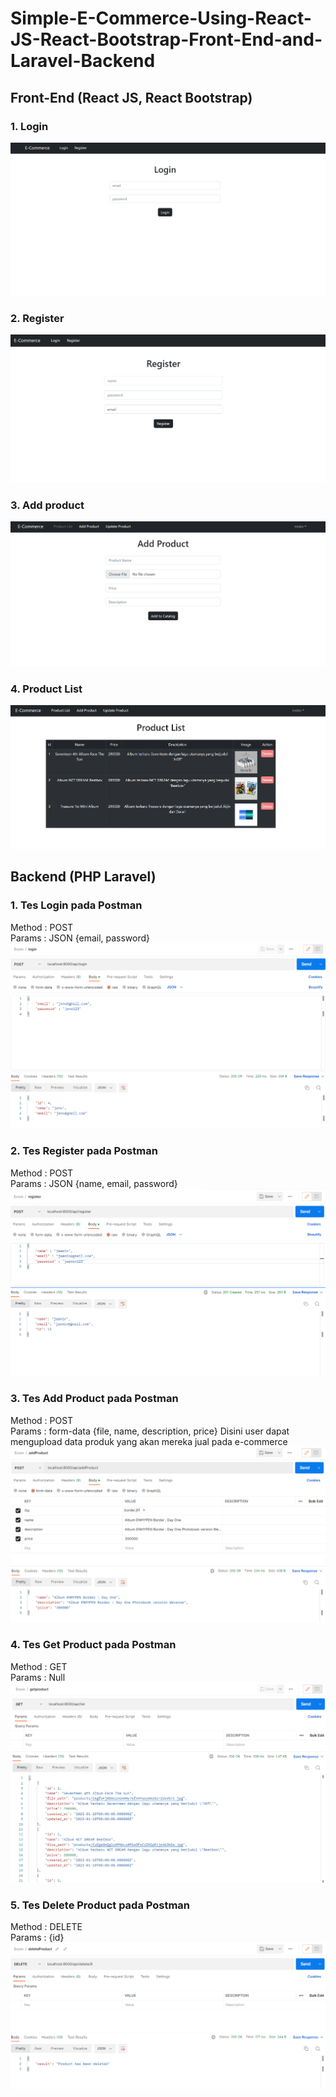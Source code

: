 # Simple-E-Commerce-Using-React-JS-React-Bootstrap-Front-End-and-Laravel-Backend

## Front-End (React JS, React Bootstrap)
### 1. Login
![front-end-login](ss/login.png)
### 2. Register
![front-end-register](ss/regis.png)
### 3. Add product
![front-end-addproduct](ss/addproduct.png)
### 4. Product List
![front-end-list](ss/productlist.png)


## Backend (PHP Laravel)
### 1. Tes Login pada Postman
Method : POST
<br>
Params : JSON {email, password} 
![back-end-login](ss/postman-login.png)
### 2. Tes Register pada Postman
Method : POST
<br>
Params : JSON {name, email, password}
![back-end-regis](ss/postman-register.png)
### 3. Tes Add Product pada Postman
Method : POST
<br>
Params : form-data {file, name, description, price}
Disini user dapat mengupload data produk yang akan mereka jual pada e-commerce
![back-end-addproduct](ss/postman-addproduct.png)
### 4. Tes Get Product pada Postman
Method : GET
<br>
Params : Null
![back-end-getproduct](ss/postman-getproduct.png)
### 5. Tes Delete Product pada Postman
Method : DELETE
<br>
Params : {id}
![back-end-delete](ss/postman-deleteproduct.png)
